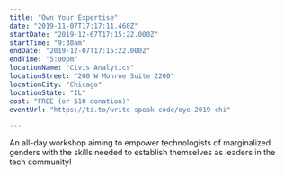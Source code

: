 ```yaml
---
title: "Own Your Expertise"
date: "2019-11-07T17:17:11.460Z"
startDate: "2019-12-07T17:15:22.000Z"
startTime: "9:30am"
endDate: "2019-12-07T17:15:22.000Z"
endTime: "5:00pm"
locationName: "Civis Analytics"
locationStreet: "200 W Monroe Suite 2200"
locationCity: "Chicago"
locationState: "IL"
cost: "FREE (or $10 donation)"
eventUrl: "https://ti.to/write-speak-code/oye-2019-chi"

---
```


An all-day workshop aiming to empower technologists of marginalized genders with the skills needed to establish themselves as leaders in the tech community!

